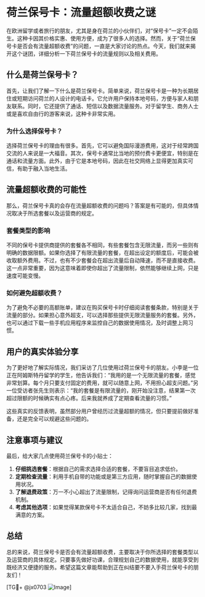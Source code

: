 # 荷兰保号卡：流量超额收费之谜

在欧洲留学或者旅行的朋友，尤其是身在荷兰的小伙伴们，对“保号卡”一定不会陌生。这种卡因其价格实惠、使用方便，成为了很多人的选择。然而，关于“荷兰保号卡是否会有流量超额收费”的问题，一直是大家讨论的热点。今天，我们就来揭开这个谜团，详细分析一下荷兰保号卡的流量规则以及相关费用。

## 什么是荷兰保号卡？

首先，让我们了解一下什么是荷兰保号卡。简单来说，荷兰保号卡是一种为长期居住或短期访问荷兰的人设计的电话卡。它允许用户保持本地号码，方便与家人和朋友联系。同时，它还提供了通话、短信以及数据流量服务。对于留学生、商务人士或是喜欢自由行的游客来说，这种卡非常实用。

### 为什么选择保号卡？

选择荷兰保号卡的理由有很多。首先，它可以避免国际漫游费用，这对于经常跨国交流的人来说是一大福音。其次，保号卡通常比当地的预付费卡更便宜，特别是在通话和流量方面。此外，由于它是本地号码，因此在社交网络上显得更加真实可信，有助于融入当地生活。

## 流量超额收费的可能性

那么，荷兰保号卡真的会存在流量超额收费的问题吗？答案是有可能的，但具体情况取决于所选套餐以及运营商的规定。

### 套餐类型的影响

不同的保号卡提供商提供的套餐各不相同，有些套餐包含无限流量，而另一些则有明确的数据限额。如果你选择了有限流量的套餐，在超出设定的额度后，可能会被收取额外费用。不过，也有不少套餐会在超出流量后自动降速，而不是直接收费。这一点非常重要，因为这意味着即使你超出了流量限制，依然能够继续上网，只是速度可能变慢。

### 如何避免超额收费？

为了避免不必要的高额账单，建议在购买保号卡时仔细阅读套餐条款，特别是关于流量的部分。如果担心意外超支，可以选择那些提供无限流量服务的套餐。另外，也可以通过下载一些手机应用程序来监控自己的数据使用情况，及时调整上网习惯。

## 用户的真实体验分享

为了更好地了解实际情况，我们采访了几位使用过荷兰保号卡的朋友。小李是一位正在阿姆斯特丹留学的学生，他告诉我们：“我用的是一个无限流量的套餐，感觉非常划算。每个月只要支付固定的费用，就可以随意上网，不用担心超支问题。”另一位受访者张先生则表示：“我的套餐是有限流量的，刚开始没注意，结果第一次超过限额的时候确实有点心疼。后来我就养成了定期查看流量的习惯。”

这些真实的反馈表明，虽然部分用户曾经历过流量超额的情况，但只要提前做好准备，还是完全可以规避这些问题的。

## 注意事项与建议

最后，给大家几点使用荷兰保号卡的小贴士：

1. **仔细挑选套餐**：根据自己的需求选择合适的套餐，不要盲目追求低价。
2. **定期检查流量**：利用手机自带的功能或是第三方应用，随时掌握自己的数据使用状况。
3. **了解退费政策**：万一不小心超出了流量限制，记得询问运营商是否有任何退费机制。
4. **考虑其他选项**：如果觉得某款保号卡不太适合自己，不妨多比较几家，找到最满意的方案。

## 总结

总的来说，荷兰保号卡是否会有流量超额收费，主要取决于你所选择的套餐类型以及运营商的具体规定。只要事先做好功课，合理规划自己的数据使用，就能享受到既经济又便捷的服务。希望这篇文章能帮助到正在纠结要不要入手荷兰保号卡的朋友们！

[TG💪+ @jx0703 ![Image](https://github.com/user-attachments/assets/dbca1d08-cadb-493c-b0ec-ad6f7a83f270)]